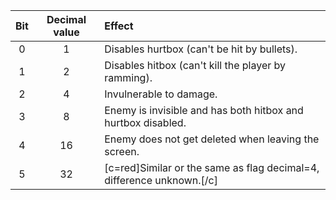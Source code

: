 | Bit      | Decimal value | Effect  |
|:--------:|:-------------:| :-----|
| 0        | 1             | Disables hurtbox (can't be hit by bullets). |
| 1        | 2             | Disables hitbox (can't kill the player by ramming). |
| 2        | 4             | Invulnerable to damage. |
| 3        | 8             | Enemy is invisible and has both hitbox and hurtbox disabled. |
| 4        | 16            | Enemy does not get deleted when leaving the screen. |
| 5        | 32            | [c=red]Similar or the same as flag decimal=4, difference unknown.[/c] |
